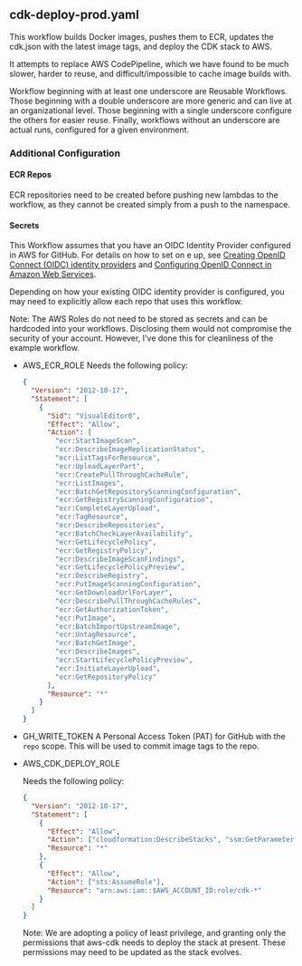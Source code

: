 ## cdk-deploy-prod.yaml

This workflow builds Docker images, pushes them to ECR, updates the cdk.json with the latest image tags, and deploy the CDK stack to AWS.

It attempts to replace AWS CodePipeline, which we have found to be much slower, harder to reuse, and difficult/impossible to cache image builds with.

Workflow beginning with at least one underscore are Reusable Workflows. Those beginning with a double underscore are more generic and can live at an organizational level. Those beginning with a single underscore configure the others for easier reuse. Finally, workflows without an underscore are actual runs, configured for a given environment.

### Additional Configuration

#### ECR Repos

ECR repositories need to be created before pushing new lambdas to the workflow, as they cannot be created simply from a push to the namespace.

#### Secrets

This Workflow assumes that you have an OIDC Identity Provider configured in AWS for GitHub. For details on how to set on e up, see [Creating OpenID Connect (OIDC) identity providers](https://docs.aws.amazon.com/IAM/latest/UserGuide/id_roles_providers_create_oidc.html) and [Configuring OpenID Connect in Amazon Web Services](https://docs.github.com/en/actions/deployment/security-hardening-your-deployments/configuring-openid-connect-in-amazon-web-services).

Depending on how your existing OIDC identity provider is configured, you may need to explicitly allow each repo that uses this workflow.

Note: The AWS Roles do not need to be stored as secrets and can be hardcoded into your workflows. Disclosing them would not compromise the security of your account. However, I've done this for cleanliness of the example workflow.

- AWS_ECR_ROLE
  Needs the following policy:
  ```json
  {
    "Version": "2012-10-17",
    "Statement": [
      {
        "Sid": "VisualEditor0",
        "Effect": "Allow",
        "Action": [
          "ecr:StartImageScan",
          "ecr:DescribeImageReplicationStatus",
          "ecr:ListTagsForResource",
          "ecr:UploadLayerPart",
          "ecr:CreatePullThroughCacheRule",
          "ecr:ListImages",
          "ecr:BatchGetRepositoryScanningConfiguration",
          "ecr:GetRegistryScanningConfiguration",
          "ecr:CompleteLayerUpload",
          "ecr:TagResource",
          "ecr:DescribeRepositories",
          "ecr:BatchCheckLayerAvailability",
          "ecr:GetLifecyclePolicy",
          "ecr:GetRegistryPolicy",
          "ecr:DescribeImageScanFindings",
          "ecr:GetLifecyclePolicyPreview",
          "ecr:DescribeRegistry",
          "ecr:PutImageScanningConfiguration",
          "ecr:GetDownloadUrlForLayer",
          "ecr:DescribePullThroughCacheRules",
          "ecr:GetAuthorizationToken",
          "ecr:PutImage",
          "ecr:BatchImportUpstreamImage",
          "ecr:UntagResource",
          "ecr:BatchGetImage",
          "ecr:DescribeImages",
          "ecr:StartLifecyclePolicyPreview",
          "ecr:InitiateLayerUpload",
          "ecr:GetRepositoryPolicy"
        ],
        "Resource": "*"
      }
    ]
  }
  ```
- GH_WRITE_TOKEN
  A Personal Access Token (PAT) for GitHub with the `repo` scope. This will be used to commit image tags to the repo.

- AWS_CDK_DEPLOY_ROLE

  Needs the following policy:

  ```json
  {
    "Version": "2012-10-17",
    "Statement": [
      {
        "Effect": "Allow",
        "Action": ["cloudformation:DescribeStacks", "ssm:GetParameter"],
        "Resource": "*"
      },
      {
        "Effect": "Allow",
        "Action": ["sts:AssumeRole"],
        "Resource": "arn:aws:iam::$AWS_ACCOUNT_ID:role/cdk-*"
      }
    ]
  }
  ```

  Note: We are adopting a policy of least privilege, and granting only the permissions that aws-cdk needs to deploy the stack at present. These permissions may need to be updated as the stack evolves.
